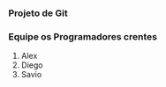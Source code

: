 ### Projeto de Git

<div>
    <h3>Equipe os Programadores crentes</h3>
    <ol>
    <li>Alex</li>
    <li>Diego</li>
    <li>Savio</li>
    </ol>
</div>

